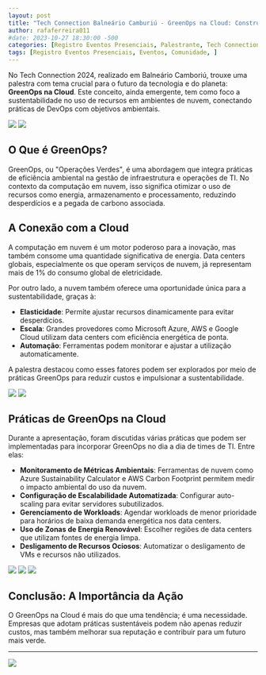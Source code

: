 ```yaml
---
layout: post
title: "Tech Connection Balneário Camburiú - GreenOps na Cloud: Construindo o Futuro com Sustentabilidade"
author: rafaferreira011
#date: 2023-10-27 18:30:00 -500
categories: [Registro Eventos Presenciais, Palestrante, Tech Connection Balneário Camburiú]
tags: [Registro Eventos Presenciais, Eventos, Comunidade, ]
---
```


No Tech Connection 2024, realizado em Balneário Camboriú, trouxe uma palestra com tema crucial para o futuro da tecnologia e do planeta: **GreenOps na Cloud**. Este conceito, ainda emergente, tem como foco a sustentabilidade no uso de recursos em ambientes de nuvem, conectando práticas de DevOps com objetivos ambientais.

![](https://stoblobcertificados011.blob.core.windows.net/imagens-blog/posts/tc.bc/00.jpg)
![](https://stoblobcertificados011.blob.core.windows.net/imagens-blog/posts/tc.bc/1.jpg)

## O Que é GreenOps?

GreenOps, ou "Operações Verdes", é uma abordagem que integra práticas de eficiência ambiental na gestão de infraestrutura e operações de TI. No contexto da computação em nuvem, isso significa otimizar o uso de recursos como energia, armazenamento e processamento, reduzindo desperdícios e a pegada de carbono associada.

## A Conexão com a Cloud

A computação em nuvem é um motor poderoso para a inovação, mas também consome uma quantidade significativa de energia. Data centers globais, especialmente os que operam serviços de nuvem, já representam mais de 1% do consumo global de eletricidade.

Por outro lado, a nuvem também oferece uma oportunidade única para a sustentabilidade, graças à:
- **Elasticidade**: Permite ajustar recursos dinamicamente para evitar desperdícios.
- **Escala**: Grandes provedores como Microsoft Azure, AWS e Google Cloud utilizam data centers com eficiência energética de ponta.
- **Automação**: Ferramentas podem monitorar e ajustar a utilização automaticamente.

A palestra destacou como esses fatores podem ser explorados por meio de práticas GreenOps para reduzir custos e impulsionar a sustentabilidade.

![](https://stoblobcertificados011.blob.core.windows.net/imagens-blog/posts/tc.bc/2.jpg)
![](https://stoblobcertificados011.blob.core.windows.net/imagens-blog/posts/tc.bc/3.jpg)

## Práticas de GreenOps na Cloud

Durante a apresentação, foram discutidas várias práticas que podem ser implementadas para incorporar GreenOps no dia a dia de times de TI. Entre elas:

- **Monitoramento de Métricas Ambientais**: Ferramentas de nuvem como Azure Sustainability Calculator e AWS Carbon Footprint permitem medir o impacto ambiental do uso da nuvem.
- **Configuração de Escalabilidade Automatizada**: Configurar auto-scaling para evitar servidores subutilizados.
- **Gerenciamento de Workloads**: Agendar workloads de menor prioridade para horários de baixa demanda energética nos data centers.
- **Uso de Zonas de Energia Renovável**: Escolher regiões de data centers que utilizam fontes de energia limpa.
- **Desligamento de Recursos Ociosos**: Automatizar o desligamento de VMs e recursos não utilizados.

![](https://stoblobcertificados011.blob.core.windows.net/imagens-blog/posts/tc.bc/4.jpg)
![](https://stoblobcertificados011.blob.core.windows.net/imagens-blog/posts/tc.bc/5.jpg)
![](https://stoblobcertificados011.blob.core.windows.net/imagens-blog/posts/tc.bc/6.jpg)

## Conclusão: A Importância da Ação

O GreenOps na Cloud é mais do que uma tendência; é uma necessidade. Empresas que adotam práticas sustentáveis podem não apenas reduzir custos, mas também melhorar sua reputação e contribuir para um futuro mais verde. 

---

![](https://stoblobcertificados011.blob.core.windows.net/imagens-blog/posts/Logo2.png)
